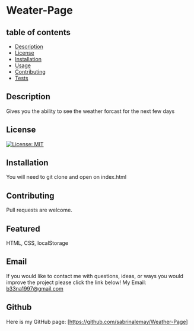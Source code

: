 # Weater-Page
## table of contents
- [Description](#description)
- [License](#license)
- [Installation](#installation)
- [Usage](#usage)
- [Contributing](#contibuting)
- [Tests](#tests)
## Description
Gives you the ability to see the weather forcast for the next few days
## License
[![License: MIT](https://img.shields.io/badge/License-MIT-yellow.svg)](https://opensource.org/licenses/MIT)
## Installation
You will need to git clone and open on index.html
## Contributing
Pull requests are welcome.
## Featured
HTML, CSS, localStorage
## Email
If you would like to contact me with questions, ideas, or ways you would improve the project please click the link below!
  My Email: [b33na1997@gmail.com](mailto:b33na1997@gmail.com)
## Github
Here is my GitHub page: [https://github.com/sabrinalemay/Weather-Page]
